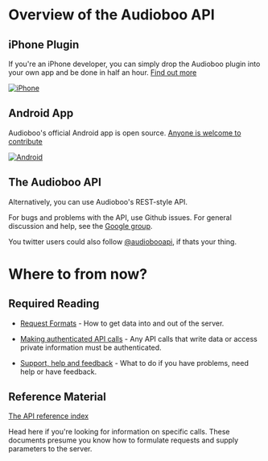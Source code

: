 # Overview of the Audioboo API

## iPhone Plugin ##
If you're an iPhone developer, you can simply drop the Audioboo plugin into your own app and be done in half an hour.  [Find out more](http://audioboo.fm/account/services)

[![iPhone](http://static1.boo.fm/images/download-iphone-small.jpg)](http://audioboo.fm/account/services)

## Android App ##
Audioboo's official Android app is open source.  [Anyone is welcome to contribute](http://github.com/Audioboo/audioboo-android)

[![Android](http://static1.boo.fm/images/download-android-small.jpg)](http://github.com/Audioboo/audioboo-android)

## The Audioboo API ##

Alternatively, you can use Audioboo's REST-style API.

For bugs and problems with the API, use Github issues.  For general discussion and help, see the [Google group](http://groups.google.com/group/audioboo-api-discuss).

You twitter users could also follow [@audiobooapi](http://twitter.com/audiobooapi), if thats your thing.

# Where to from now? #
 
## Required Reading ##

 * [Request Formats](https://github.com/audioboo/api/blob/master/sections/request_formats.md) - How to get data into and out of the server.

 * [Making authenticated API calls](https://github.com/audioboo/api/blob/master/sections/authentication.md) - Any API calls that write data or access private information must be authenticated.

 * [Support, help and feedback](https://github.com/audioboo/api/blob/master/sections/support.md) - What to do if you have problems, need help or have feedback.
 

## Reference Material ##

[The API reference index](https://github.com/audioboo/api/blob/master/sections/reference_index.md)

Head here if you're looking for information on specific calls. These documents presume you know how to formulate requests and supply parameters to the server.